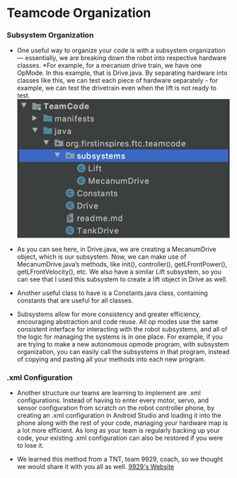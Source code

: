 # Teamcode Organization

### Subsystem Organization
* One useful way to organize your code is with a subsystem organization — essentially, we are breaking down the robot into respective hardware classes. 
  *For example, for a mecanum drive train, we have one OpMode. In this example, that is Drive.java. By separating hardware into classes like this, we can test each piece of hardware separately - for example, we can test the drivetrain even when the lift is not ready to test. 
![Our sample subsystem organization](/_pages/subsystem.png)
* As you can see here, in Drive.java, we are creating a MecanumDrive object, which is our subsystem. Now, we can make use of MecanumDrive.java’s methods, like init(), controller(), getLFrontPower(), getLFrontVelocity(), etc. We also have a similar Lift subsystem, so you can see that I used this subsystem to create a lift object in Drive as well. 

* Another useful class to have is a Constants.java class, containing constants that are useful for all classes. 

* Subsystems allow for more consistency and greater efficiency, encouraging abstraction and code reuse. All op modes use the same consistent interface for interacting with the robot subsystems, and all of the logic for managing the systems is in one place. For example, if you are trying to make a new autonomous opmode program, with subsystem organization, you can easily call the subsystems in that program, instead of copying and pasting all your methods into each new program.

### .xml Configuration
* Another structure our teams are learning to implement are .xml configurations. Instead of having to enter every motor, servo, and sensor configuration from scratch on the robot controller phone, by creating an .xml configuration in Android Studio and loading it into the phone along with the rest of your code, managing your hardware map is a lot more efficient. As long as your team is regularly backing up your code, your existing .xml configuration can also be restored if you were to lose it.


* We learned this method from a TNT, team 9929, coach, so we thought we would share it with you all as well. [9929's Website](https://ftc9929.com/2019/12/16/stress-free-ftc-hardware-configurations/
)
